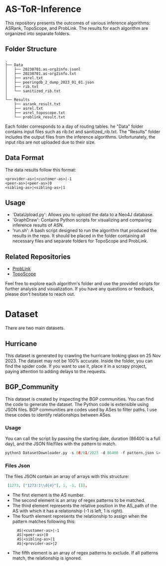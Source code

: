 # AS-ToR-Inference
This repository presents the outcomes of various inference algorithms: ASRank, TopoScope, and ProbLink.
The results for each algorithm are organized into separate folders.

## Folder Structure
```
.
├── Data
│   ├── 20230701.as-org2info.jsonl
│   ├── 20230701.as-org2info.txt
│   ├── asrel.txt
│   ├── peeringdb_2_dump_2023_01_01.json
│   ├── rib.txt
│   └── sanitized_rib.txt
│
└── Results
    ├── asrank_result.txt
    ├── asrel.txt
    ├── asrel_toposcope.txt
    └── problink_result.txt

```
Each folder corresponds to a day of routing tables. 
he "Data" folder contains input files such as rib.txt and sanitized_rib.txt. 
The "Results" folder includes the output files from the inference algorithms. 
Unfortunately, the input ribs are not uploaded due to their size.

## Data Format
The data results follow this format:
```
<provider-as>|<customer-as>|-1
<peer-as>|<peer-as>|0
<sibling-as>|<sibling-as>|1

```
## Usage
  - 'DataUpload.py': Allows you to upload the data to a Neo4J database.
  - 'GraphDraw': Contains Python scripts for visualizing and comparing inference results of ASN.
  - 'run.sh': A bash script designed to run the algorithm that produced the results in the repo. It should be placed in the folder containing all necessary files and separate folders for TopoScope and ProbLink.


## Related Repositories

- [ProbLink](https://github.com/AlessioMobilia/ProbLink)
- [TopoScope](https://github.com/AlessioMobilia/TopoScope)

Feel free to explore each algorithm's folder and use the provided scripts for further analysis and visualization.
If you have any questions or feedback, please don't hesitate to reach out.

# Dataset

There are two main datasets.

## Hurricane

This dataset is generated by crawling the hurricane looking glass on 25 Nov 2023.
The dataset may not be 100% accurate.
Inside the folder, you can find the spider code. If you want to use it, place it in a scrapy project, paying attention to adding delays to the requests.

## BGP_Community

This dataset is created by inspecting the BGP communities. You can find the code to generate the dataset.
The Python code is extensible using JSON files.
BGP communities are codes used by ASes to filter paths. I use these codes to identify relationships between ASes.

### Usage
You can call the script by passing the starting date, duration (86400 is a full day), and the JSON file/files with the pattern to match.

```python
python3 DatasetDownloader.py -s 08/01/2023 -d 86400 -f pattern.json &> out.txt &

```

### Files Json

The files JSON contain an array of arrays with this structure:

```json
 [1273, ["1273:1\\d{4}"], 1, -1, []],
```

- The first element is the AS number.
- The second element is an array of regex patterns to be matched.
- The third element represents the relative position in the AS_path of the AS with which it has a relationship (-1 is left, 1 is right).
- The fourth element represents the relationship to assign when the pattern matches following this:
  ```
    AS|<customer-as>|-1
    AS|<peer-as>|0
    AS|<sibling-as>|1
    AS|<provider-as>|2
  ```
- The fifth element is an array of regex patterns to exclude. If all patterns match, the relationship is ignored.

